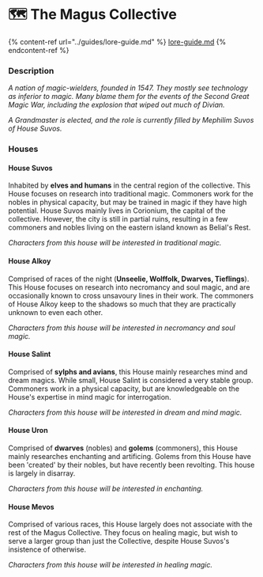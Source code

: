 # 🗺 The Magus Collective

{% content-ref url="../guides/lore-guide.md" %}
[lore-guide.md](../guides/lore-guide.md)
{% endcontent-ref %}

### Description

_A nation of magic-wielders, founded in 1547. They mostly see technology as inferior to magic. Many blame them for the events of the Second Great Magic War, including the explosion that wiped out much of Divian._

_A Grandmaster is elected, and the role is currently filled by Mephilim Suvos of House Suvos._

### Houses

#### House Suvos

Inhabited by **elves and humans** in the central region of the collective. This House focuses on research into traditional magic. Commoners work for the nobles in physical capacity, but may be trained in magic if they have high potential. House Suvos mainly lives in Corionium, the capital of the collective. However, the city is still in partial ruins, resulting in a few commoners and nobles living on the eastern island known as Belial's Rest.

_Characters from this house will be interested in traditional magic._

#### House Alkoy

Comprised of races of the night (**Unseelie, Wolffolk, Dwarves, Tieflings**). This House focuses on research into necromancy and soul magic, and are occasionally known to cross unsavoury lines in their work. The commoners of House Alkoy keep to the shadows so much that they are practically unknown to even each other.

_Characters from this house will be interested in necromancy and soul magic._

#### House Salint

Comprised of **sylphs and avians**, this House mainly researches mind and dream magics. While small, House Salint is considered a very stable group. Commoners work in a physical capacity, but are knowledgeable on the House's expertise in mind magic for interrogation.

_Characters from this house will be interested in dream and mind magic._

#### House Uron

Comprised of **dwarves** (nobles) and **golems** (commoners), this House mainly researches enchanting and artificing. Golems from this House have been 'created' by their nobles, but have recently been revolting. This house is largely in disarray.

_Characters from this house will be interested in enchanting._

#### House Mevos

Comprised of various races, this House largely does not associate with the rest of the Magus Collective. They focus on healing magic, but wish to serve a larger group than just the Collective, despite House Suvos's insistence of otherwise.

_Characters from this house will be interested in healing magic._
